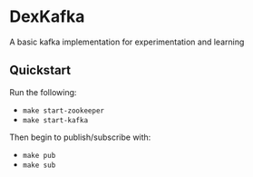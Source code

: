 # DexKafka

A basic kafka implementation for experimentation and learning

## Quickstart

Run the following:
* `make start-zookeeper`
* `make start-kafka`

Then begin to publish/subscribe with:
* `make pub`
* `make sub`
